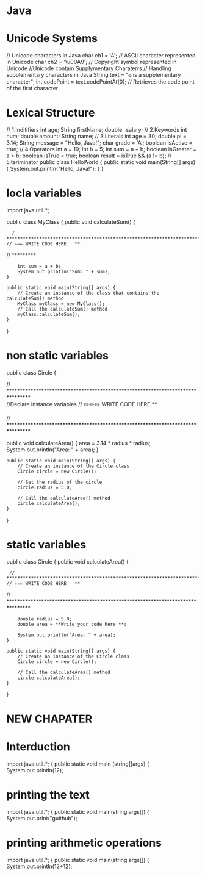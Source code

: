 # Java
# Unicode Systems
// Unicode characters in Java
char ch1 = 'A'; // ASCII character represented in Unicode
char ch2 = '\u00A9'; // Copyright symbol represented in Unicode
//Unicode contain Supplymentary Charaterrs
// Handling supplementary characters in Java
String text = "𐍈 is a supplementary character";
int codePoint = text.codePointAt(0); // Retrieves the code point of the first character

# Lexical Structure
// 1.Inditifiers
int age;
String firstName;
double _salary;
// 2.Keywords
int num;
double amount;
String name;
// 3.Literals
int age = 30;
double pi = 3.14;
String message = "Hello, Java!";
char grade = 'A';
boolean isActive = true;
// 4.Operators
int a = 10;
int b = 5;
int sum = a + b;
boolean isGreater = a > b;
boolean isTrue = true;
boolean result = isTrue && (a != b);
// 5.teriminator
public class HelloWorld {
 public static void main(String[] args) {
 System.out.println("Hello, Java!");
 }
}
# locla variables
import java.util.*;

public class MyClass {
    public void calculateSum() {
      
      / ********************************************************************************  
    // ✏️✏️️✏️ WRITE CODE HERE   **  
     
  // *********  
        
        int sum = a + b;
        System.out.println("Sum: " + sum);
    }

    public static void main(String[] args) {
        // Create an instance of the class that contains the calculateSum() method
        MyClass myClass = new MyClass();
        // Call the calculateSum() method
        myClass.calculateSum();
    }
}
# non static variables
public class Circle {
  
   
  // ********************************************************************************  
   //Declare instance variables
    // ✏️✏️️✏️ WRITE CODE HERE   **  
     
  // ******************************************************************************** 
    
  public void calculateArea() {
        area = 3.14 * radius * radius;
        System.out.println("Area: " + area);
    }

    public static void main(String[] args) {
        // Create an instance of the Circle class
        Circle circle = new Circle();

        // Set the radius of the circle
        circle.radius = 5.0;

        // Call the calculateArea() method
        circle.calculateArea();
    }
}
# static variables
public class Circle {
    public void calculateArea() {
       
     // ********************************************************************************  
    // ✏️✏️️✏️ WRITE CODE HERE   **  
     
  // ********************************************************************************  
       
        double radius = 5.0;
        double area = **Write your code here **;
        
        System.out.println("Area: " + area);
    }

    public static void main(String[] args) {
        // Create an instance of the Circle class
        Circle circle = new Circle();

        // Call the calculateArea() method
        circle.calculateArea();
    }
}
# NEW CHAPATER 
# Interduction
import java.util.*;
{
 public static void main (string[]args)
 {
   System.out.println(12);
# printing the text
import java.util.*;
{
public static void main(string args[])
{
System.out.print("guithub");
# printing arithmetic operations
import java.util.*;
{
 public static void main(string args[])
 {
 System.out.println(12+12);

